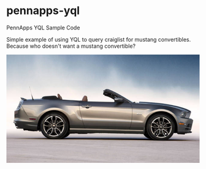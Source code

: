pennapps-yql
============

PennApps YQL Sample Code

Simple example of using YQL to query craiglist for mustang convertibles. Because who doesn't want a mustang convertible?


![Totally a Mustang.](mustang.jpg)
